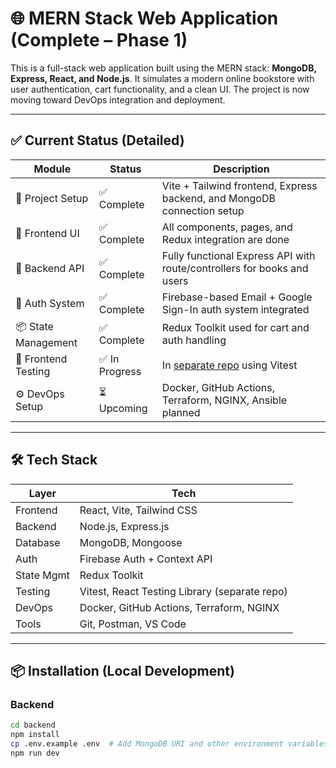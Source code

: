 # 🌐 MERN Stack Web Application (Complete – Phase 1)

This is a full-stack web application built using the MERN stack: **MongoDB, Express, React, and Node.js**. It simulates a modern online bookstore with user authentication, cart functionality, and a clean UI. The project is now moving toward DevOps integration and deployment.

---

## ✅ Current Status (Detailed)

| Module              | Status         | Description                                                                                   |
| ------------------- | -------------- | --------------------------------------------------------------------------------------------- |
| 🎉 Project Setup    | ✅ Complete    | Vite + Tailwind frontend, Express backend, and MongoDB connection setup                       |
| 🎨 Frontend UI      | ✅ Complete    | All components, pages, and Redux integration are done                                         |
| 🔧 Backend API      | ✅ Complete    | Fully functional Express API with route/controllers for books and users                       |
| 🔐 Auth System      | ✅ Complete    | Firebase-based Email + Google Sign-In auth system integrated                                  |
| 📦 State Management | ✅ Complete    | Redux Toolkit used for cart and auth handling                                                 |
| 🧪 Frontend Testing | ✅ In Progress | In [separate repo](https://github.com/edwindominicjoseph/mern_bookstore_testing) using Vitest |
| ⚙️ DevOps Setup     | ⏳ Upcoming    | Docker, GitHub Actions, Terraform, NGINX, Ansible planned                                     |

---

## 🛠️ Tech Stack

| Layer      | Tech                                          |
| ---------- | --------------------------------------------- |
| Frontend   | React, Vite, Tailwind CSS                     |
| Backend    | Node.js, Express.js                           |
| Database   | MongoDB, Mongoose                             |
| Auth       | Firebase Auth + Context API                   |
| State Mgmt | Redux Toolkit                                 |
| Testing    | Vitest, React Testing Library (separate repo) |
| DevOps     | Docker, GitHub Actions, Terraform, NGINX      |
| Tools      | Git, Postman, VS Code                         |

---

## 📦 Installation (Local Development)

### Backend

```bash
cd backend
npm install
cp .env.example .env  # Add MongoDB URI and other environment variables
npm run dev
```
